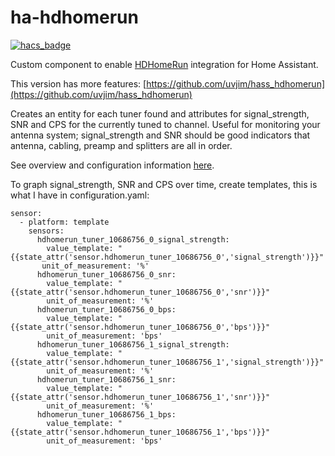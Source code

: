 # ha-hdhomerun
[![hacs_badge](https://img.shields.io/badge/HACS-Default-orange.svg)](https://github.com/custom-components/hacs)

Custom component to enable [HDHomeRun](https://www.silicondust.com/hdhomerun/) integration for Home Assistant.

This version has more features: [https://github.com/uvjim/hass_hdhomerun](https://github.com/uvjim/hass_hdhomerun)

Creates an entity for each tuner found and attributes for signal_strength, SNR and CPS for the currently tuned to channel.
Useful for monitoring your antenna system; signal_strength and SNR should be good indicators that antenna, cabling, preamp and splitters are all in order.

See overview and configuration information [here](info.md).

To graph signal_strength, SNR and CPS over time, create templates, this is what I have in configuration.yaml:

    sensor:
      - platform: template
        sensors:
          hdhomerun_tuner_10686756_0_signal_strength:
            value_template: "{{state_attr('sensor.hdhomerun_tuner_10686756_0','signal_strength')}}"
           unit_of_measurement: '%'
          hdhomerun_tuner_10686756_0_snr:
            value_template: "{{state_attr('sensor.hdhomerun_tuner_10686756_0','snr')}}"
            unit_of_measurement: '%'
          hdhomerun_tuner_10686756_0_bps:
            value_template: "{{state_attr('sensor.hdhomerun_tuner_10686756_0','bps')}}"
            unit_of_measurement: 'bps'
          hdhomerun_tuner_10686756_1_signal_strength:
            value_template: "{{state_attr('sensor.hdhomerun_tuner_10686756_1','signal_strength')}}"
            unit_of_measurement: '%'
          hdhomerun_tuner_10686756_1_snr:
            value_template: "{{state_attr('sensor.hdhomerun_tuner_10686756_1','snr')}}"
            unit_of_measurement: '%'
          hdhomerun_tuner_10686756_1_bps:
            value_template: "{{state_attr('sensor.hdhomerun_tuner_10686756_1','bps')}}"
            unit_of_measurement: 'bps'

